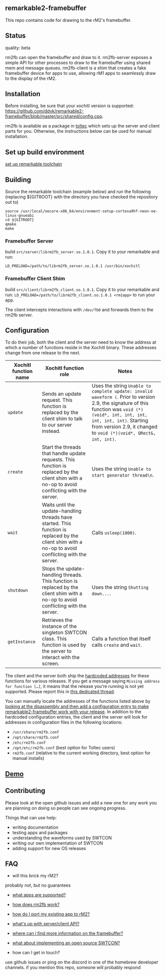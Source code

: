 ## remarkable2-framebuffer

This repo contains code for drawing to the rM2's framebuffer.

## Status

quality: beta

rm2fb can open the framebuffer and draw to it. rm2fb-server exposes a simple
API for other processes to draw to the framebuffer using shared mem and message
queues. rm2fb-client is a shim that creates a fake framebuffer device for apps
to use, allowing rM1 apps to seamlessly draw to the display of the rM2.

## Installation

Before installing, be sure that your xochitl version is supported: https://github.com/ddvk/remarkable2-framebuffer/blob/master/src/shared/config.cpp.

rm2fb is available as a package in [toltec](https://github.com/toltec-dev/toltec) which
sets up the server and client parts for you. Otherwise, the instructions below can be used
for manual installation.

## Set up build environment

[set up remarkable toolchain](https://remarkablewiki.com/devel/qt_creator#toolchain)


## Building

Source the remarkable toolchain (example below) and run the following (replacing ${GITROOT} with the directory you have checked the repository out to)

```
source /usr/local/oecore-x86_64/environment-setup-cortexa9hf-neon-oe-linux-gnueabi
cd ${GITROOT}
qmake
make
```


### Framebuffer Server

build `src/server/librm2fb_server.so.1.0.1`.  Copy it to your
remarkable and run:

```
LD_PRELOAD=/path/to/librm2fb_server.so.1.0.1 /usr/bin/xochitl
```

### Framebuffer Client Shim

build `src/client/librm2fb_client.so.1.0.1`.  Copy it to your
remarkable and run: `LD_PRELOAD=/path/to/librm2fb_client.so.1.0.1 <rm1app>` to
run your app.

The client intercepts interactions with `/dev/fb0` and forwards them to the
rm2fb server.

## Configuration

To do their job, both the client and the server need to know the address at which a number of functions reside in the Xochitl binary.
These addresses change from one release to the next.

Xochitl function name | Xochitl function role | Notes
--------------|---------------|----------
`update` | Sends an update request. This function is replaced by the client shim to talk to our server instead. | Uses the string `Unable to complete update: invalid waveform (`. Prior to version 2.9, the signature of this function was `void (*)(void*, int, int, int, int, int, int)`. Starting from version 2.9, it changed to `void (*)(void*, QRect&, int, int)`.
`create` | Start the threads that handle update requests. This function is replaced by the client shim with a no-op to avoid conflicting with the server. | Uses the string `Unable to start generator thread\n`.
`wait` | Waits until the update-handling threads have started. This function is replaced by the client shim with a no-op to avoid conflicting with the server. | Calls `usleep(1000)`.
`shutdown` | Stops the update-handling threads. This function is replaced by the client shim with a no-op to avoid conflicting with the server. | Uses the string `Shutting down...`.
`getInstance` | Retrieves the instance of the singleton SWTCON class. This function is used by the server to interact with the screen. | Calls a function that itself calls `create` and `wait`.

The client and the server both ship the [hardcoded addresses](https://github.com/ddvk/remarkable2-framebuffer/blob/master/src/shared/config.cpp#L13) for these functions for various releases.
If you get a message saying `Missing address for function […]`, it means that the release you’re running is not yet supported. Please report this in [this dedicated thread](https://github.com/ddvk/remarkable2-framebuffer/issues/18).

You can manually locate the addresses of the functions listed above by [looking at the disassembly and then add a configuration entry to make remarkable2-framebuffer work with your release](tutorial).
In addition to the hardcoded configuration entries, the client and the server will look for addresses in configuration files in the following locations:

* `/usr/share/rm2fb.conf`
* `/opt/share/rm2fb.conf`
* `/etc/rm2fb.conf`
* `/opt/etc/rm2fb.conf` (best option for Toltec users)
* `rm2fb.conf` (relative to the current working directory, best option for manual installs)

## [Demo](https://imgur.com/gallery/zGMn7Qs)

## Contributing

Please look at the open github issues and add a new one for any work you are planning
on doing so people can see ongoing progress.

Things that can use help:

* writing documentation
* testing apps and packages
* understanding the waveforms used by SWTCON
* writing our own implementation of SWTCON
* adding support for new OS releases

## FAQ

* will this brick my rM2?

probably not, but no guarantees

* [what apps are supported?](https://github.com/ddvk/remarkable2-framebuffer/issues/14)

* [how does rm2fb work?](https://github.com/ddvk/remarkable2-framebuffer/issues/5#issuecomment-718948222)

* [how do I port my existing app to rM2?](https://github.com/ddvk/remarkable2-framebuffer/issues/13)

* [what's up with server/client API?](https://github.com/ddvk/remarkable2-framebuffer/issues/4)

* [where can i find more information on the framebuffer?](https://remarkablewiki.com/tech/rm2_framebuffer)

* [what about implementing an open source SWTCON?](https://github.com/timower/rM2-stuff/)

* how can I get in touch?

use github issues or ping on the discord in one of the homebrew developer
channels. if you mention this repo, someone will probably respond
